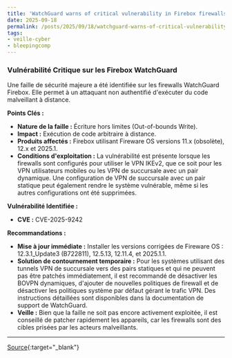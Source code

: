 ```yaml
---
title: 'WatchGuard warns of critical vulnerability in Firebox firewalls'
date: 2025-09-18
permalink: /posts/2025/09/18/watchguard-warns-of-critical-vulnerability-in-firebox-firewalls/
tags:
- veille-cyber
- bleepingcomp
---
```

### Vulnérabilité Critique sur les Firebox WatchGuard

Une faille de sécurité majeure a été identifiée sur les firewalls WatchGuard Firebox. Elle permet à un attaquant non authentifié d'exécuter du code malveillant à distance.

**Points Clés :**

*   **Nature de la faille :** Écriture hors limites (Out-of-bounds Write).
*   **Impact :** Exécution de code arbitraire à distance.
*   **Produits affectés :** Firebox utilisant Fireware OS versions 11.x (obsolète), 12.x et 2025.1.
*   **Conditions d'exploitation :** La vulnérabilité est présente lorsque les firewalls sont configurés pour utiliser le VPN IKEv2, que ce soit pour les VPN utilisateurs mobiles ou les VPN de succursale avec un pair dynamique. Une configuration de VPN de succursale avec un pair statique peut également rendre le système vulnérable, même si les autres configurations ont été supprimées.

**Vulnérabilité Identifiée :**

*   **CVE :** CVE-2025-9242

**Recommandations :**

*   **Mise à jour immédiate :** Installer les versions corrigées de Fireware OS : 12.3.1\_Update3 (B722811), 12.5.13, 12.11.4, et 2025.1.1.
*   **Solution de contournement temporaire :** Pour les systèmes utilisant des tunnels VPN de succursale vers des pairs statiques et qui ne peuvent pas être patchés immédiatement, il est recommandé de désactiver les BOVPN dynamiques, d'ajouter de nouvelles politiques de firewall et de désactiver les politiques système par défaut gérant le trafic VPN. Des instructions détaillées sont disponibles dans la documentation de support de WatchGuard.
*   **Veille :** Bien que la faille ne soit pas encore activement exploitée, il est conseillé de patcher rapidement les appareils, car les firewalls sont des cibles prisées par les acteurs malveillants.

---
[Source](https://www.bleepingcomputer.com/news/security/watchguard-warns-of-critical-vulnerability-in-firebox-firewalls/){:target="_blank"}
